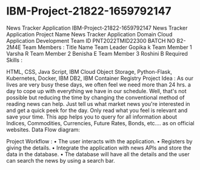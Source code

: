 # IBM-Project-21822-1659792147
News Tracker Application
IBM-Project-21822-1659792147
News Tracker Application
Project Name	News Tracker Application
Domain	Cloud Application Development
Team ID	PNT2022TMID22300
BATCH NO	B2-2M4E
Team Members :
Title	Name
Team Leader	  Gopika k
Team Member 1	  Varsha R
Team Member 2	  Benisha E
Team Member 3	  Roshini B
Required Skills :
               
HTML, CSS, Java Script, IBM Cloud Object Storage, Python-Flask, Kubernetes, Docker, IBM DB2, IBM Container Registry
Project Idea :
As our lives are very busy these days, we often feel we need more than 24 hrs. a day to cope up with everything we have in our schedule. Well, that's not possible but reducing the time by changing the conventional method of reading news can help. Just tell us what market news you're interested in and get a quick peek for the day. Only read what you feel is relevant and save your time. This app helps you to query for all information about Indices, Commodities, Currencies, Future Rates, Bonds, etc.… as on official websites.
Data Flow diagram:
    
Project Workflow :
•	The user interacts with the application.
•	Registers by giving the details.
•	Integrate the application with news APIs and store the data in the database.
•	The database will have all the details and the user can search the news by using a search bar.

